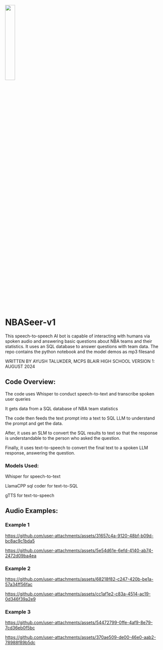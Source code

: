 <img src="https://github.com/user-attachments/assets/09270bcb-6e78-41c6-9d64-2c0300ab4145"
align left width=25% height=25%> 
# NBASeer-v1
This speech-to-speech AI bot is capable of interacting with humans via spoken audio and answering basic questions about NBA teams and their statistics. It uses an SQL database to answer questions with team data. The repo contains the python notebook and the model demos as mp3 filesand
 
WRITTEN BY AYUSH TALUKDER, MCPS BLAIR HIGH SCHOOL
VERSION 1: AUGUST 2024
## Code Overview:
The code uses Whisper to conduct speech-to-text and transcribe spoken user queries

It gets data from a SQL database of NBA team statistics

The code then feeds the text prompt into a text to SQL LLM to understand the prompt and get the data.

After, it uses an SLM to convert the SQL results to text so that the response is understandable to the person who asked the question.

Finally, it uses text-to-speech to convert the final text to a spoken LLM response, answering the question.


### Models Used:
Whisper for speech-to-text

LlamaCPP sql coder for text-to-SQL

gTTS for text-to-speech

## Audio Examples:

### Example 1

https://github.com/user-attachments/assets/31657c4a-9120-48bf-b09d-bc8ac9c1bda5

https://github.com/user-attachments/assets/5e54d61e-6efd-4140-ab74-2472d09ba4ea

### Example 2

https://github.com/user-attachments/assets/68218f82-c247-420b-be1a-57a34ff56fac

https://github.com/user-attachments/assets/cc1af1e2-c83a-4514-ac19-0d346f39a2e9

### Example 3

https://github.com/user-attachments/assets/54472799-0ffe-4af9-8e79-7cd36eb0f5bc

https://github.com/user-attachments/assets/370ae509-de00-46e0-aab2-78988f89b5dc
